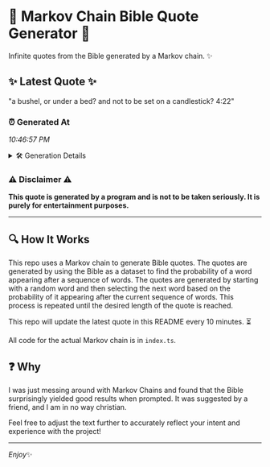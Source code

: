 # 📖 Markov Chain Bible Quote Generator 📖

Infinite quotes from the Bible generated by a Markov chain. ✨

## ✨ Latest Quote ✨
"a bushel, or under a bed? and not to be set on a candlestick? 4:22"

### ⏰ Generated At
*10:46:57 PM*

<details>
    <summary>🛠️ Generation Details</summary>
    <p>
        <strong>🌱 Seed:</strong> a<br>
        <strong>🔄 Iterations:</strong> 14<br>
        <strong>📜 Context History:</strong><br>[ a ]: bushel,<br>[ a, bushel, ]: or<br>[ a, bushel,, or ]: under<br>[ a, bushel,, or, under ]: a<br>[ a, bushel,, or, under, a ]: bed?<br>[ a, bushel,, or, under, a, bed? ]: and<br>[ bushel,, or, under, a, bed?, and ]: not<br>[ or, under, a, bed?, and, not ]: to<br>[ under, a, bed?, and, not, to ]: be<br>[ a, bed?, and, not, to, be ]: set<br>[ bed?, and, not, to, be, set ]: on<br>[ and, not, to, be, set, on ]: a<br>[ not, to, be, set, on, a ]: candlestick?<br>[ to, be, set, on, a, candlestick? ]: 4:22<br>
    </p>
</details>

### ⚠️ Disclaimer ⚠️
**This quote is generated by a program and is not to be taken seriously. It is purely for entertainment purposes.**

---

## 🔍 How It Works

This repo uses a Markov chain to generate Bible quotes. The quotes are generated by using the Bible as a dataset to find the probability of a word appearing after a sequence of words. The quotes are generated by starting with a random word and then selecting the next word based on the probability of it appearing after the current sequence of words. This process is repeated until the desired length of the quote is reached.

This repo will update the latest quote in this README every 10 minutes. ⏳

All code for the actual Markov chain is in `index.ts`.

## ❓ Why

I was just messing around with Markov Chains and found that the Bible surprisingly yielded good results when prompted. 
It was suggested by a friend, and I am in no way christian.

Feel free to adjust the text further to accurately reflect your intent and experience with the project!

---

*Enjoy*✨
